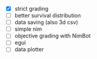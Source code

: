 -[x] strict grading
-[ ] better survival distribution
-[ ] data saving (also 3d csv)
-[ ] simple nim
-[ ] objective grading with NimBot
-[ ] egui
-[ ] data plotter
